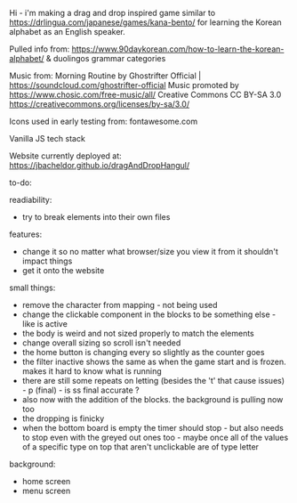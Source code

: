 Hi - i'm making a drag and drop inspired game similar to https://drlingua.com/japanese/games/kana-bento/ for learning the Korean alphabet as an English speaker. 

Pulled info from:
https://www.90daykorean.com/how-to-learn-the-korean-alphabet/
& duolingos grammar categories

Music from:
Morning Routine by Ghostrifter Official | https://soundcloud.com/ghostrifter-official
Music promoted by https://www.chosic.com/free-music/all/
Creative Commons CC BY-SA 3.0
https://creativecommons.org/licenses/by-sa/3.0/
 

Icons used in early testing from:
fontawesome.com

Vanilla JS tech stack

Website currently deployed at: https://jbacheldor.github.io/dragAndDropHangul/

to-do:

readiability:
- try to break elements into their own files

features:
- change it so no matter what browser/size you view it from it shouldn't impact things
- get it onto the website

small things:
- remove the character from mapping - not being used
- change the clickable component in the blocks to be something else - like is active
- the body is weird and not sized properly to match the elements
- change overall sizing so scroll isn't needed
- the home button is changing every so slightly as the counter goes 
- the filter inactive shows the same as when the game start and is frozen. makes it hard to know what is running
- there are still some repeats on letting (besides the 't' that cause issues) - p (final) - is ss final accurate ?
- also now with the addition of the blocks. the background is pulling now too
- the dropping is finicky  
- when the bottom board is empty the timer should stop - but also needs to stop even with the greyed out ones too       - maybe once all of the values of a specific type on top that aren't unclickable are of type letter


background:
- home screen
- menu screen